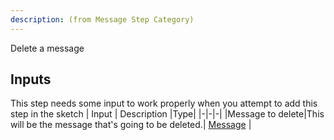 ```yaml
---
description: (from Message Step Category)
---
```

Delete a message

## Inputs
This step needs some input to work properly when you attempt to add this step in the sketch
| Input      | Description |Type|
|-|-|-|
|Message to delete|This will be the message that's going to be deleted.| [ Message](../inputs/message.md) |
